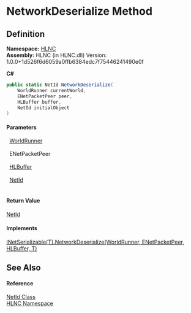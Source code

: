 # NetworkDeserialize Method




## Definition
**Namespace:** <a href="N_HLNC">HLNC</a>  
**Assembly:** HLNC (in HLNC.dll) Version: 1.0.0+1d526f6d6059a0ffb6384edc7f75446241490e0f

**C#**
``` C#
public static NetId NetworkDeserialize(
	WorldRunner currentWorld,
	ENetPacketPeer peer,
	HLBuffer buffer,
	NetId initialObject
)
```



#### Parameters
<dl><dt>  <a href="T_HLNC_WorldRunner">WorldRunner</a></dt><dd> </dd><dt>  ENetPacketPeer</dt><dd> </dd><dt>  <a href="T_HLNC_Serialization_HLBuffer">HLBuffer</a></dt><dd> </dd><dt>  <a href="T_HLNC_NetId">NetId</a></dt><dd> </dd></dl>

#### Return Value
<a href="T_HLNC_NetId">NetId</a>

#### Implements
<a href="M_HLNC_Serialization_INetSerializable_1_NetworkDeserialize">INetSerializable(T).NetworkDeserialize(WorldRunner, ENetPacketPeer, HLBuffer, T)</a>  


## See Also


#### Reference
<a href="T_HLNC_NetId">NetId Class</a>  
<a href="N_HLNC">HLNC Namespace</a>  
